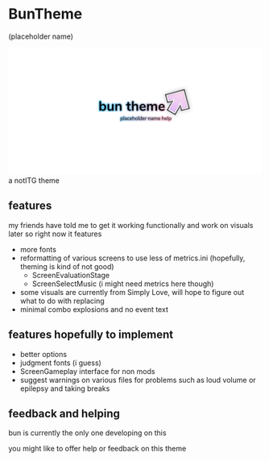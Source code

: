 # BunTheme
(placeholder name)

![logo](https://raw.githubusercontent.com/itBunHop/BunTheme/main/Graphics/logo%20(doubleres).png)
a notITG theme

## features
my friends have told me to get it working functionally and work on visuals later so right now it features

- more fonts
- reformatting of various screens to use less of metrics.ini (hopefully, theming is kind of not good)
    - ScreenEvaluationStage
    - ScreenSelectMusic (i might need metrics here though)
- some visuals are currently from Simply Love, will hope to figure out what to do with replacing
- minimal combo explosions and no event text

## features hopefully to implement
- better options
- judgment fonts (i guess)
- ScreenGameplay interface for non mods
- suggest warnings on various files for problems such as loud volume or epilepsy and taking breaks


## feedback and helping
bun is currently the only one developing on this

you might like to offer help or feedback on this theme
